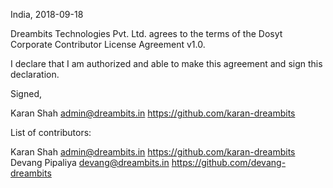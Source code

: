 India, 2018-09-18

Dreambits Technologies Pvt. Ltd. agrees to the terms of the Dosyt Corporate Contributor License
Agreement v1.0.

I declare that I am authorized and able to make this agreement and sign this
declaration.

Signed,

Karan Shah admin@dreambits.in https://github.com/karan-dreambits

List of contributors:

Karan Shah admin@dreambits.in https://github.com/karan-dreambits
Devang Pipaliya devang@dreambits.in https://github.com/devang-dreambits
